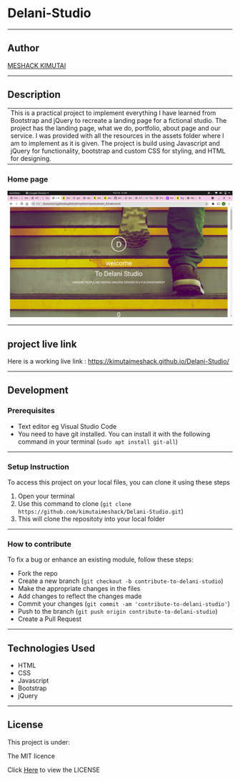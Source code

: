 # Delani-Studio
*********
## Author
[MESHACK KIMUTAI](https://github.com/kimutaimeshack)
*********
## Description

<table>
<tr>
<td>
This is a practical project to implement everything I have learned from Bootstrap and jQuery to recreate a landing page for a fictional studio. The project has the landing page, what we do, portfolio, about page and our service. I was provided with all the resources in the assets folder where I am to implement as it is given. The project is build using Javascript and jQuery for functionality, bootstrap and custom CSS for styling, and HTML for designing. 
</td>
</tr>
</table>

### Home page
![alt text](https://github.com/kimutaimeshack/Delani-Studio/blob/main/img/screenshoot.png)
*********
## project live link
Here is a working live link : https://kimutaimeshack.github.io/Delani-Studio/

*********
## Development
### Prerequisites
* Text editor eg Visual Studio Code
* You need to have git installed. You can install it with the following command in your terminal
(`sudo apt install git-all`)
*********
### Setup Instruction
To access this project on your local files, you can clone it using these steps
1. Open your terminal 
2. Use this command to clone (`git clone https://github.com/kimutaimeshack/Delani-Studio.git`)
3. This will clone the repositoty into your local folder
*********
### How to contribute

To fix a bug or enhance an existing module, follow these steps:

- Fork the repo
- Create a new branch (`git checkout -b contribute-to-delani-studio`)
- Make the appropriate changes in the files
- Add changes to reflect the changes made
- Commit your changes (`git commit -am 'contribute-to-delani-studio'`)
- Push to the branch (`git push origin contribute-to-delani-studio`)
- Create a Pull Request 

*********
## Technologies Used
* HTML
* CSS
* Javascript
* Bootstrap 
* jQuery
*********
## License
This project is under: 

The MIT licence

Click  [Here](https://github.com/kimutaimeshack/Delani-Studio/blob/main/LICENSE) to view the LICENSE




